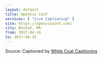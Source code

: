 ```yaml
---
layout: default
title: OpenVis Conf
services: [ "Live Captioning" ]
site: https://openvisconf.com/
city: Boston, MA
from: 2017-04-24
to: 2017-04-25
---
```


Source: Captioned by [White Coat Captioning](http://www.whitecoatcaptioning.com/)